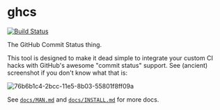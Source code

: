 # ghcs

[![Build Status](https://travis-ci.org/aidansteele/ghcs.svg?branch=master)](https://travis-ci.org/aidansteele/ghcs)

The GitHub Commit Status thing.

This tool is designed to make it dead simple to integrate your custom CI hacks
with GitHub's awesome "commit status" support. See (ancient) screenshot if you
don't know what that is:

![76b6b1c4-2bcc-11e5-8b03-55801f8ff09a](https://cloud.githubusercontent.com/assets/369053/12695377/44cc1350-c7a0-11e5-98ed-8accfe082977.png)

See [`docs/MAN.md`][man-md] and [`docs/INSTALL.md`][install-md] for more docs.

[man-md]: https://github.com/aidansteele/ghcs/blob/master/docs/MAN.md
[install-md]: https://github.com/aidansteele/ghcs/blob/master/docs/INSTALL.md